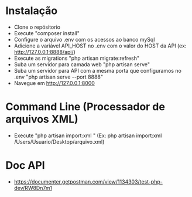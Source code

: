 # Instalação
- Clone o repósitorio
- Execute "composer install"
- Configure o arquivo .env com os acessos ao banco mySql
- Adicione a variável API_HOST no .env com o valor do HOST da API (ex: http://127.0.0.1:8888/api/)
- Execute as migrations "php artisan migrate:refresh"
- Suba um servidor para camada web "php artisan serve"
- Suba um servidor para API com a mesma porta que configuramos no .env "php artisan serve --port 8888"
- Navegue em http://127.0.0.1:8000

# Command Line (Processador de arquivos XML)
- Execute "php artisan import:xml <filePath>" (Ex: php artisan import:xml /Users/Usuario/Desktop/arquivo.xml) 

# Doc API
- https://documenter.getpostman.com/view/1134303/test-php-dev/RW8Dn7m1
